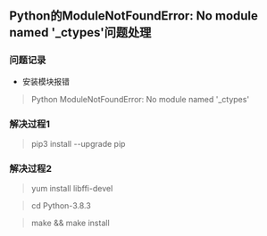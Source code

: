 ## **Python的ModuleNotFoundError: No module named '_ctypes'问题处理**

### 问题记录

- 安装模块报错

> Python ModuleNotFoundError: No module named '_ctypes'

### 解决过程1

> pip3 install --upgrade pip

### 解决过程2

> yum install libffi-devel

> cd Python-3.8.3

> make && make install